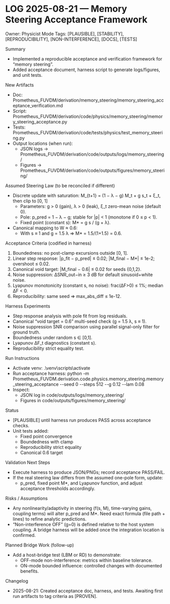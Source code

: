 # LOG 2025-08-21 — Memory Steering Acceptance Framework

Owner: Physicist Mode
Tags: [PLAUSIBLE], [STABILITY], [REPRODUCIBILITY], [NON-INTERFERENCE], [DOCS], [TESTS]

Summary
- Implemented a reproducible acceptance and verification framework for “memory steering”.
- Added acceptance document, harness script to generate logs/figures, and unit tests.

New Artifacts
- Doc: Prometheus_FUVDM/derivation/memory_steering/memory_steering_acceptance_verification.md
- Script: Prometheus_FUVDM/derivation/code/physics/memory_steering/memory_steering_acceptance.py
- Tests: Prometheus_FUVDM/derivation/code/tests/physics/test_memory_steering.py
- Output locations (when run):
  - JSON logs → Prometheus_FUVDM/derivation/code/outputs/logs/memory_steering/
  - Figures → Prometheus_FUVDM/derivation/code/outputs/figures/memory_steering/

Assumed Steering Law (to be reconciled if different)
- Discrete update with saturation:
  M_{t+1} = (1 − λ − g) M_t + g s_t + ξ_t, then clip to [0, 1]
  - Parameters: g > 0 (gain), λ > 0 (leak), ξ_t zero-mean noise (default 0).
  - Pole: p_pred = 1 − λ − g; stable for |p| < 1 (monotone if 0 ≤ p < 1).
  - Fixed point (constant s): M* = g s / (g + λ).
- Canonical mapping to W ≈ 0.6:
  - With s ≡ 1 and g = 1.5 λ ⇒ M* = 1.5/(1+1.5) = 0.6.

Acceptance Criteria (codified in harness)
1) Boundedness: no post-clamp excursions outside [0, 1].
2) Linear step response: |p_fit − p_pred| ≤ 0.02; |M_final − M*| ≤ 1e-2; overshoot ≤ 0.02.
3) Canonical void target: |M_final − 0.6| ≤ 0.02 for seeds {0,1,2}.
4) Noise suppression: ΔSNR_out−in ≥ 3 dB for default sinusoid+white noise.
5) Lyapunov monotonicity (constant s, no noise): frac(ΔF>0) ≤ 1%; median ΔF < 0.
6) Reproducibility: same seed ⇒ max_abs_diff ≤ 1e-12.

Harness Experiments
- Step response analysis with pole fit from log residuals.
- Canonical “void target = 0.6” multi-seed check (g = 1.5 λ, s ≡ 1).
- Noise suppression SNR comparison using parallel signal-only filter for ground truth.
- Boundedness under random s ∈ [0,1].
- Lyapunov ΔF_t diagnostics (constant s).
- Reproducibility strict equality test.

Run Instructions
- Activate venv:
  .\venv\scripts\activate
- Run acceptance harness:
  python -m Prometheus_FUVDM.derivation.code.physics.memory_steering.memory_steering_acceptance --seed 0 --steps 512 --g 0.12 --lam 0.08
- Inspect:
  - JSON log in code/outputs/logs/memory_steering/
  - Figures in code/outputs/figures/memory_steering/

Status
- [PLAUSIBLE] until harness run produces PASS across acceptance checks.
- Unit tests added:
  - Fixed point convergence
  - Boundedness with clamp
  - Reproducibility strict equality
  - Canonical 0.6 target

Validation Next Steps
- Execute harness to produce JSON/PNGs; record acceptance PASS/FAIL.
- If the real steering law differs from the assumed one-pole form, update:
  - p_pred, fixed point M*, and Lyapunov function, and adjust acceptance thresholds accordingly.

Risks / Assumptions
- Any nonlinearity/adaptivity in steering (f(s, M), time-varying gains, coupling terms) will alter p_pred and M*. Need exact formula (file path + lines) to refine analytic predictions.
- “Non-interference OFF” (g=0) is defined relative to the host system coupling. A bridge harness will be added once the integration location is confirmed.

Planned Bridge Work (follow-up)
- Add a host-bridge test (LBM or RD) to demonstrate:
  - OFF-mode non-interference: metrics within baseline tolerance.
  - ON-mode bounded influence: controlled changes with documented benefits.

Changelog
- 2025-08-21: Created acceptance doc, harness, and tests. Awaiting first run artifacts to tag criteria as [PROVEN].